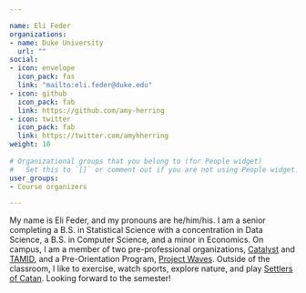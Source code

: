 ```yaml
---

name: Eli Feder
organizations:
- name: Duke University
  url: ""
social:
- icon: envelope
  icon_pack: fas
  link: "mailto:eli.feder@duke.edu"
- icon: github
  icon_pack: fab
  link: https://github.com/amy-herring
- icon: twitter
  icon_pack: fab
  link: https://twitter.com/amyhherring
weight: 10
  
# Organizational groups that you belong to (for People widget)
#   Set this to `[]` or comment out if you are not using People widget.  
user_groups:
- Course organizers

---
```


My name is Eli Feder, and my pronouns are he/him/his. I am a senior completing a B.S. in Statistical Science with a concentration in Data Science, a B.S. in Computer Science, and a minor in Economics. On campus, I am a member of two pre-professional organizations, [Catalyst](https://dukecatalyst.com) and [TAMID](https://www.tamidatduke.org), and a Pre-Orientation Program, [Project Waves](https://studentaffairs.duke.edu/new-students/preorientation-programs/project-waves). Outside of the classroom, I like to exercise, watch sports, explore nature, and play [Settlers of Catan](https://www.catan.com). Looking forward to the semester!

